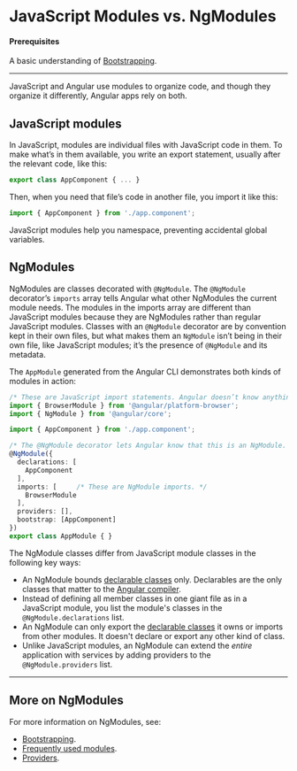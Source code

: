 # JavaScript Modules vs. NgModules

#### Prerequisites
A basic understanding of [Bootstrapping](guide/bootstrapping).

<hr>

JavaScript and Angular use modules to organize code, and
though they organize it differently, Angular apps rely on both.

## JavaScript modules

In JavaScript, modules are individual files with JavaScript code in them. To make what’s in them available, you write an export statement, usually after the relevant code, like this:

```typescript
export class AppComponent { ... }
```

Then, when you need that file’s code in another file, you import it like this:

```typescript
import { AppComponent } from './app.component';
```

JavaScript modules help you namespace, preventing accidental global variables.

## NgModules

<!-- KW-- perMisko: let's discuss. This does not answer the question why it is different. Also, last sentence is confusing.-->
NgModules are classes decorated with `@NgModule`. The `@NgModule` decorator’s `imports` array tells Angular what other NgModules the current module needs. The modules in the imports array are different than JavaScript modules because they are NgModules rather than regular JavaScript modules. Classes with an `@NgModule` decorator are by convention kept in their own files, but what makes them an `NgModule` isn’t being in their own file, like JavaScript modules; it’s the presence of `@NgModule` and its metadata.

The `AppModule` generated from the Angular CLI demonstrates both kinds of modules in action:

```typescript
/* These are JavaScript import statements. Angular doesn’t know anything about these. */
import { BrowserModule } from '@angular/platform-browser';
import { NgModule } from '@angular/core';

import { AppComponent } from './app.component';

/* The @NgModule decorator lets Angular know that this is an NgModule. */
@NgModule({
  declarations: [
    AppComponent
  ],
  imports: [     /* These are NgModule imports. */
    BrowserModule
  ],
  providers: [],
  bootstrap: [AppComponent]
})
export class AppModule { }
```


The NgModule classes differ from JavaScript module classes in the following key ways:

* An NgModule bounds [declarable classes](guide/ngmodule-faq#q-declarable) only.
Declarables are the only classes that matter to the [Angular compiler](guide/ngmodule-faq#q-angular-compiler).
* Instead of defining all member classes in one giant file as in a JavaScript module,
you list the module's classes in the `@NgModule.declarations` list.
* An NgModule can only export the [declarable classes](guide/ngmodule-faq#q-declarable)
it owns or imports from other modules. It doesn't declare or export any other kind of class.
* Unlike JavaScript modules, an NgModule can extend the _entire_ application with services
by adding providers to the `@NgModule.providers` list.

<hr />

## More on NgModules

For more information on NgModules, see:
* [Bootstrapping](guide/bootstrapping).
* [Frequently used modules](guide/frequent-ngmodules).
* [Providers](guide/providers).
